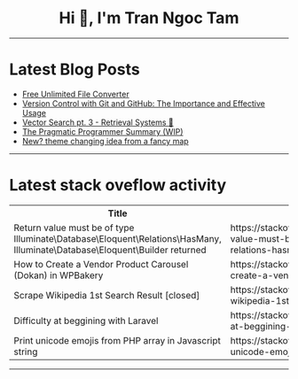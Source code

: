 <h1 align="center">Hi 👋, I'm Tran Ngoc Tam</h1>

---

# Latest Blog Posts 
<!-- BLOG-POST-LIST:START -->
- [Free Unlimited File Converter](https://dev.to/banmyaccount/free-unlimited-file-converter-56gn)
- [Version Control with Git and GitHub: The Importance and Effective Usage](https://dev.to/hallowshaw/version-control-with-git-and-github-the-importance-and-effective-usage-2b2)
- [Vector Search pt. 3 - Retrieval Systems 🌌](https://dev.to/sawaedo/vector-search-pt-3-retrieval-systems-3598)
- [The Pragmatic Programmer Summary &lpar;WIP&rpar;](https://dev.to/mengjia/the-pragmatic-programmer-summary-wip-3d3o)
- [New? theme changing idea from a fancy map](https://dev.to/sadra20012/new-theme-changing-idea-from-a-fancy-map-ac7)
<!-- BLOG-POST-LIST:END -->

---

# Latest stack oveflow activity
<table>
  <tr><th>Title</th><th>Link</th></tr>
  <!-- STACKOVERFLOW:START --><tr><td>Return value must be of type Illuminate\Database\Eloquent\Relations\HasMany, Illuminate\Database\Eloquent\Builder returned</td><td>https://stackoverflow.com/questions/78715432/return-value-must-be-of-type-illuminate-database-eloquent-relations-hasmany-ill</td></tr><tr><td>How to Create a Vendor Product Carousel &lpar;Dokan&rpar; in WPBakery</td><td>https://stackoverflow.com/questions/78715429/how-to-create-a-vendor-product-carousel-dokan-in-wpbakery</td></tr><tr><td>Scrape Wikipedia 1st Search Result [closed]</td><td>https://stackoverflow.com/questions/78715372/scrape-wikipedia-1st-search-result</td></tr><tr><td>Difficulty at beggining with Laravel</td><td>https://stackoverflow.com/questions/78715347/difficulty-at-beggining-with-laravel</td></tr><tr><td>Print unicode emojis from PHP array in Javascript string</td><td>https://stackoverflow.com/questions/78715296/print-unicode-emojis-from-php-array-in-javascript-string</td></tr><!-- STACKOVERFLOW:END -->
</table>

---


